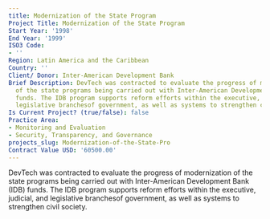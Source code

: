 ```yaml
---
title: Modernization of the State Program
Project Title: Modernization of the State Program
Start Year: '1998'
End Year: '1999'
ISO3 Code:
- ''
Region: Latin America and the Caribbean
Country: ''
Client/ Donor: Inter-American Development Bank
Brief Description: DevTech was contracted to evaluate the progress of modernization
  of the state programs being carried out with Inter-American Development Bank (IDB)
  funds. The IDB program supports reform efforts within the executive, judicial, and
  legislative branchesof government, as well as systems to strengthen civil society.
Is Current Project? (true/false): false
Practice Area:
- Monitoring and Evaluation
- Security, Transparency, and Governance
projects_slug: Modernization-of-the-State-Pro
Contract Value USD: '60500.00'
---
```


DevTech was contracted to evaluate the progress of modernization of the state programs being carried out with Inter-American Development Bank (IDB) funds. The IDB program supports reform efforts within the executive, judicial, and legislative branchesof government, as well as systems to strengthen civil society.